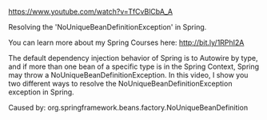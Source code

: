 
https://www.youtube.com/watch?v=TfCvBlCbA_A

Resolving the 'NoUniqueBeanDefinitionException' in Spring.

You can learn more about my Spring Courses here: http://bit.ly/1RPhI2A

The default dependency injection behavior of Spring is to Autowire by type, and if more than one bean of 
a specific type is in the Spring Context, Spring may throw a NoUniqueBeanDefinitionException.
In this video, I show you two different ways to resolve the NoUniqueBeanDefinitionException exception in Spring.

Caused by: org.springframework.beans.factory.NoUniqueBeanDefinition